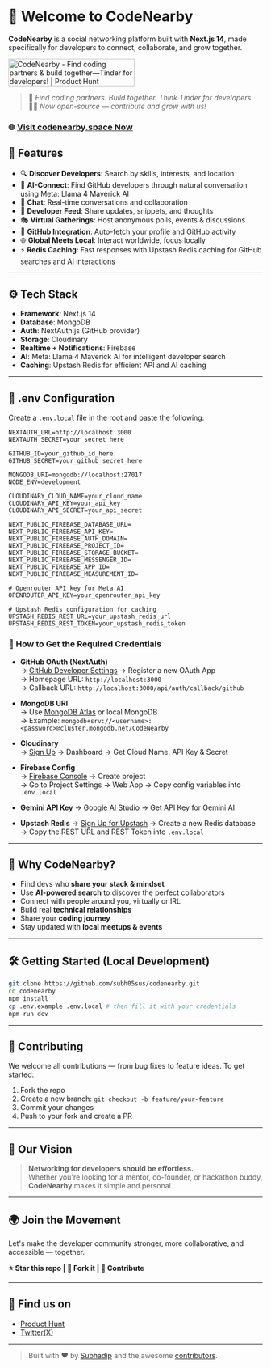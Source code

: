 # 👋 Welcome to CodeNearby

**CodeNearby** is a social networking platform built with **Next.js 14**, made specifically for developers to connect, collaborate, and grow together.

<a href="https://www.producthunt.com/posts/codenearby?embed=true&utm_source=badge-featured&utm_medium=badge&utm_souce=badge-codenearby" target="_blank"><img src="https://api.producthunt.com/widgets/embed-image/v1/featured.svg?post_id=909199&theme=light&t=1744912307005" alt="CodeNearby - Find&#0032;coding&#0032;partners&#0032;&#0038;&#0032;build&#0032;together—Tinder&#0032;for&#0032;developers&#0033; | Product Hunt" style="width: 250px; height: 54px;" width="250" height="54" /></a>

> 🚀 _Find coding partners. Build together. Think Tinder for developers._  
> 🧑‍💻 _Now open-source — contribute and grow with us!_

### 🌐 [Visit codenearby.space Now](https://codenearby.space)


## 🌟 Features

- 🔍 **Discover Developers**: Search by skills, interests, and location
- 🤖 **AI-Connect**: Find GitHub developers through natural conversation using Meta: Llama 4 Maverick AI
- 💬 **Chat**: Real-time conversations and collaboration
- 📢 **Developer Feed**: Share updates, snippets, and thoughts
- 🎭 **Virtual Gatherings**: Host anonymous polls, events & discussions
- 🐙 **GitHub Integration**: Auto-fetch your profile and GitHub activity
- 🌐 **Global Meets Local**: Interact worldwide, focus locally
- ⚡ **Redis Caching**: Fast responses with Upstash Redis caching for GitHub searches and AI interactions

---

## ⚙️ Tech Stack

- **Framework**: Next.js 14
- **Database**: MongoDB
- **Auth**: NextAuth.js (GitHub provider)
- **Storage**: Cloudinary
- **Realtime + Notifications**: Firebase
- **AI**: Meta: Llama 4 Maverick AI for intelligent developer search
- **Caching**: Upstash Redis for efficient API and AI caching

---

## 🚧 .env Configuration

Create a `.env.local` file in the root and paste the following:

```env
NEXTAUTH_URL=http://localhost:3000
NEXTAUTH_SECRET=your_secret_here

GITHUB_ID=your_github_id_here
GITHUB_SECRET=your_github_secret_here

MONGODB_URI=mongodb://localhost:27017
NODE_ENV=development

CLOUDINARY_CLOUD_NAME=your_cloud_name
CLOUDINARY_API_KEY=your_api_key
CLOUDINARY_API_SECRET=your_api_secret

NEXT_PUBLIC_FIREBASE_DATABASE_URL=
NEXT_PUBLIC_FIREBASE_API_KEY=
NEXT_PUBLIC_FIREBASE_AUTH_DOMAIN=
NEXT_PUBLIC_FIREBASE_PROJECT_ID=
NEXT_PUBLIC_FIREBASE_STORAGE_BUCKET=
NEXT_PUBLIC_FIREBASE_MESSENGER_ID=
NEXT_PUBLIC_FIREBASE_APP_ID=
NEXT_PUBLIC_FIREBASE_MEASUREMENT_ID=

# Openrouter API key for Meta AI
OPENROUTER_API_KEY=your_openrouter_api_key

# Upstash Redis configuration for caching
UPSTASH_REDIS_REST_URL=your_upstash_redis_url
UPSTASH_REDIS_REST_TOKEN=your_upstash_redis_token
```

### 🔑 How to Get the Required Credentials

- **GitHub OAuth (NextAuth)**  
  → [GitHub Developer Settings](https://github.com/settings/developers) → Register a new OAuth App  
  → Homepage URL: `http://localhost:3000`  
  → Callback URL: `http://localhost:3000/api/auth/callback/github`

- **MongoDB URI**  
  → Use [MongoDB Atlas](https://www.mongodb.com/cloud/atlas) or local MongoDB  
  → Example: `mongodb+srv://<username>:<password>@cluster.mongodb.net/CodeNearby`

- **Cloudinary**  
  → [Sign Up](https://cloudinary.com/users/register/free) → Dashboard → Get Cloud Name, API Key & Secret

- **Firebase Config**  
  → [Firebase Console](https://console.firebase.google.com/) → Create project  
  → Go to Project Settings → Web App → Copy config variables into `.env.local`

- **Gemini API Key**
  → [Google AI Studio](https://makersuite.google.com/app/apikey) → Get API Key for Gemini AI

- **Upstash Redis**
  → [Sign Up for Upstash](https://console.upstash.com/login) → Create a new Redis database
  → Copy the REST URL and REST Token into `.env.local`

---

## 🧠 Why CodeNearby?

- Find devs who **share your stack & mindset**
- Use **AI-powered search** to discover the perfect collaborators
- Connect with people around you, virtually or IRL
- Build real **technical relationships**
- Share your **coding journey**
- Stay updated with **local meetups & events**

---

## 🛠️ Getting Started (Local Development)

```bash
git clone https://github.com/subh05sus/codenearby.git
cd codenearby
npm install
cp .env.example .env.local # then fill it with your credentials
npm run dev
```

---

## 🤝 Contributing

We welcome all contributions — from bug fixes to feature ideas. To get started:

1. Fork the repo
2. Create a new branch: `git checkout -b feature/your-feature`
3. Commit your changes
4. Push to your fork and create a PR

---

## 📌 Our Vision

> **Networking for developers should be effortless.**  
Whether you're looking for a mentor, co-founder, or hackathon buddy, **CodeNearby** makes it simple and personal.

---

## 🌍 Join the Movement

Let's make the developer community stronger, more collaborative, and accessible — together.

**⭐ Star this repo | 🍴 Fork it | 🤝 Contribute**

---

## 📣 Find us on

- [Product Hunt](https://www.producthunt.com/products/codenearby)
- [Twitter(X)](https://x.com/code_nearby)


---

> Built with ❤️ by [Subhadip](https://subhadip.me) and the awesome [contributors](https://github.com/subh05sus/codenearby/graphs/contributors).


